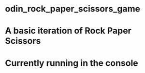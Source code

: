 # odin_rock_paper_scissors_game

# A basic iteration of Rock Paper Scissors
# Currently running in the console